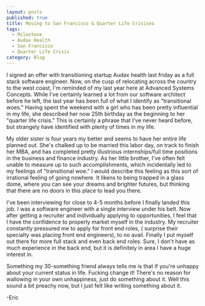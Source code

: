 ```yaml
---
layout: posts
published: true
title: Moving to San Francisco & Quarter Life Crisises
tags:
  - Milestone
  - Audax Health
  - San Francisco
  - Quarter Life Crisis
category: Blog
---
```


I signed an offer with transitioning startup Audax health last friday as a full stack software engineer.  Now, on the cusp of relocating across the country
to the west coast, I'm reminded of my last year here at Advanced Systems Concepts.  While I've certainly learned a lot from our software architect before
he left, the last year has been full of what I identify as "transitional woes."  Having spent the weekend with a girl who has been pretty influential in my life,
she described her now 25th birthday as the beginning to her "quarter life crisis."  This is certainly a phrase that I've never heard before, but strangely have
identified with plenty of times in my life.

My older sister is four years my better and seems to have her entire life planned out.  She's chalked up to be married this labor day, on track to finish her MBA, 
and has completed pretty illustrious internships/full time positions in the business and finance industry.  As her little brother, I've often felt unable to 
measure up to such accomplishments, which incidentally led to my feelings of "transitional woe."  I would describe this feeling as this sort of irrational feeling 
of going nowhere.  It likens to being trapped in a glass dome, where you can see your dreams and brighter futures, but thinking that there are no doors in this place
to lead you there.  

I've been interviewing for close to 4-5 months before I finally landed this job.  I was a software engineer with a single interview under his belt.  Now after getting
a recruiter and individually applying to opportunities, I feel that I have the confidence to properly market myself in the industry.  My recruiter constantly pressured 
me to apply for front end roles, ( surprise their specialty was placing front end engineers), to no avail.  Finally I put myself out there for more full stack and even
back end roles.  Sure, I don't have as much experience in the back end, but it is definitely in area I have a huge interest in.  

Something my 30-something friend always tells me is that if you're unhappy about your current status in life.  Fucking change it!  There's no reason for wallowing in your
own unhappiness, just do something about it.  Well this sound a bit preachy now, but I just felt like writing something about it.

-Eric